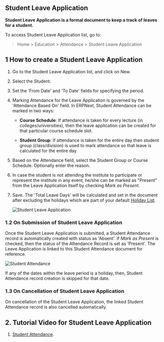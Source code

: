 ## Student Leave Application

**Student Leave Application is a formal document to keep a track of leaves for a student.**

To access Student Leave Application list, go to:

> Home > Education > Attendance > Student Leave Application

## 1 How to create a Student Leave Application

1.  Go to the Student Leave Application list, and click on New.
2.  Select the Student.
3.  Set the 'From Date' and 'To Date' fields for specifying the period.
4.  Marking Attendance for the Leave Application is governed by the 'Attendance Based On' field. In ERPNext, Student Attendance can be marked in two ways:
    
    *   **Course Schedule**: If attendance is taken for every lecture (in colleges/universities), then the leave application can be created for that particular course schedule slot.
        
    *   **Student Group**: If attendance is taken for the entire day then student group (class/division) is used to mark attendance so that leave is calculated for the entire day
        
5.  Based on the Attendance field, select the Student Group or Course Schedule. Optionally enter the reason.
    
6.  In case the student is not attending the institute to participate or represent the institute in any event, he/she can be marked as "Present" from the Leave Application itself by checking _Mark as Present_.
7.  Save. The 'Total Leave Days' will be calculated and set in the document after excluding the holidays which are part of your default [Holiday List](https://docs.erpnext.com/docs/v13/user/manual/en/human-resources/holiday-list).
    
    ![Student Leave Application](https://docs.erpnext.com/files/student-leave-application.png)
    

### 1.2 On Submission of Student Leave Application

Once the Student Leave Application is submitted, a Student Attendance record is automatically created with status as 'Absent'. If _Mark as Present_ is checked, then the status of the Attendance Record is set as 'Present'. The Leave Application is linked to this Student Attendance document for reference.

![Student Attendance](https://docs.erpnext.com/files/leave-attendance-record.png)

If any of the dates within the leave period is a holiday, then, Student Attendance record creation is skipped for that date.

### 1.3 On Cancellation of Student Leave Application

On cancellation of the Student Leave Application, the linked Student Attendance record is also cancelled automatically.

## 2\. Tutorial Video for Student Leave Application

1.  [Student Attendance](https://docs.erpnext.com/docs/v13/user/manual/en/education/student-attendance).